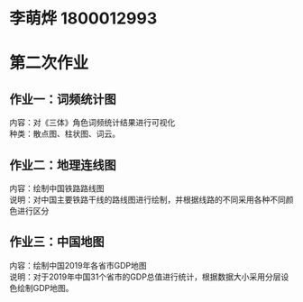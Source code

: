 # 李萌烨 1800012993  
# 第二次作业  
## 作业一：词频统计图   
内容：对《三体》角色词频统计结果进行可视化    
种类：散点图、柱状图、词云。
## 作业二：地理连线图
内容：绘制中国铁路路线图    
说明：对中国主要铁路干线的路线图进行绘制，并根据线路的不同采用各种不同颜色进行区分
## 作业三：中国地图
内容：绘制中国2019年各省市GDP地图   
说明：对于2019年中国31个省市的GDP总值进行统计，根据数据大小采用分层设色绘制GDP地图。



